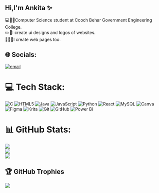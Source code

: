 ## Hi,I'm Ankita ✨<br/>
💻👩‍💻Computer Science student at Cooch Behar Government Engineering College.<br/>
✏️📝I create ui designs and logos of websites.<br/>
👩🏻‍💻I create web pages too.<br/>

## 🌐 Socials:
[![email](https://img.shields.io/badge/Email-D14836?logo=gmail&logoColor=white)](mailto:ankita.biswas2121@gmail.com) 

# 💻 Tech Stack:
![C](https://img.shields.io/badge/c-%2300599C.svg?style=for-the-badge&logo=c&logoColor=white) ![HTML5](https://img.shields.io/badge/html5-%23E34F26.svg?style=for-the-badge&logo=html5&logoColor=white) ![Java](https://img.shields.io/badge/java-%23ED8B00.svg?style=for-the-badge&logo=openjdk&logoColor=white) ![JavaScript](https://img.shields.io/badge/javascript-%23323330.svg?style=for-the-badge&logo=javascript&logoColor=%23F7DF1E) ![Python](https://img.shields.io/badge/python-3670A0?style=for-the-badge&logo=python&logoColor=ffdd54) ![React](https://img.shields.io/badge/react-%2320232a.svg?style=for-the-badge&logo=react&logoColor=%2361DAFB) ![MySQL](https://img.shields.io/badge/mysql-4479A1.svg?style=for-the-badge&logo=mysql&logoColor=white) ![Canva](https://img.shields.io/badge/Canva-%2300C4CC.svg?style=for-the-badge&logo=Canva&logoColor=white) ![Figma](https://img.shields.io/badge/figma-%23F24E1E.svg?style=for-the-badge&logo=figma&logoColor=white) ![Krita](https://img.shields.io/badge/Krita-203759?style=for-the-badge&logo=krita&logoColor=EEF37B) ![Git](https://img.shields.io/badge/git-%23F05033.svg?style=for-the-badge&logo=git&logoColor=white) ![GitHub](https://img.shields.io/badge/github-%23121011.svg?style=for-the-badge&logo=github&logoColor=white) ![Power Bi](https://img.shields.io/badge/power_bi-F2C811?style=for-the-badge&logo=powerbi&logoColor=black)
# 📊 GitHub Stats:
![](https://github-readme-stats.vercel.app/api?username=Ankita2814Biswas&theme=merko&hide_border=false&include_all_commits=false&count_private=false)<br/>
![](https://nirzak-streak-stats.vercel.app/?user=Ankita2814Biswas&theme=merko&hide_border=false)<br/>
![](https://github-readme-stats.vercel.app/api/top-langs/?username=Ankita2814Biswas&theme=merko&hide_border=false&include_all_commits=false&count_private=false&layout=compact)

## 🏆 GitHub Trophies
![](https://github-profile-trophy.vercel.app/?username=Ankita2814Biswas&theme=transparent&no-frame=false&no-bg=true&margin-w=4)



<!-- Proudly created with GPRM ( https://gprm.itsvg.in ) -->
